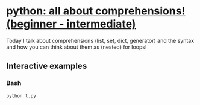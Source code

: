 # [python: all about comprehensions! (beginner - intermediate)](https://youtu.be/f-Q5VZlPjhI)

Today I talk about comprehensions (list, set, dict, generator) and the syntax and how you can think about them as (nested) for loops!

## Interactive examples

### Bash

```bash
python t.py
```

